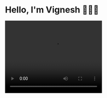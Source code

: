 # Hello, I'm Vignesh 👋👨‍💻
<video width="320" height="240" controls>
  <source src="vignesh Krishan.mp4" type="video/mp4">
</video>
